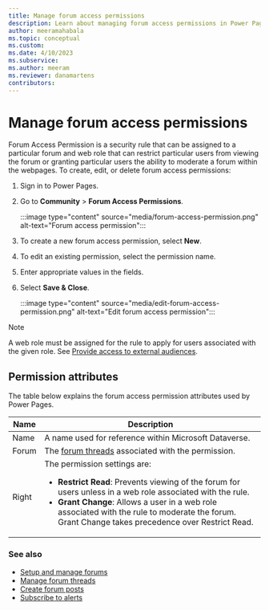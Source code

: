 ```yaml
---
title: Manage forum access permissions
description: Learn about managing forum access permissions in Power Pages.
author: meeramahabala
ms.topic: conceptual
ms.custom: 
ms.date: 4/10/2023
ms.subservice: 
ms.author: meeram
ms.reviewer: danamartens
contributors:
---
```


# Manage forum access permissions

Forum Access Permission is a security rule that can be assigned to a particular forum and web role that can restrict particular users from viewing the forum or granting particular users the ability to moderate a forum within the webpages. To create, edit, or delete forum access permissions:

1. Sign in to Power Pages.

1. Go to **Community** > **Forum Access Permissions**.

    :::image type="content" source="media/forum-access-permission.png" alt-text="Forum access permission":::

1. To create a new forum access permission, select **New**.

1. To edit an existing permission, select the permission name.

1. Enter appropriate values in the fields.

1. Select **Save & Close**.

    :::image type="content" source="media/edit-forum-access-permission.png" alt-text="Edit forum access permission":::

> [!NOTE]
> A web role must be assigned for the rule to apply for users associated with the given role. See [Provide access to external audiences](../../security/external-access.md).

## Permission attributes

The table below explains the forum access permission attributes used by Power Pages.

|Name     |Description                                                                        |
|---------|-----------------------------------------------------------------------------------|
|Name     |A name used for reference within Microsoft Dataverse.                              |
|Forum    |The [forum threads](manage-forum-threads.md) associated with the permission.       |
|Right    |The permission settings are:<br /><ul><li>**Restrict Read**: Prevents viewing of the forum for users unless in a web role associated with the rule.</li><li>**Grant Change**: Allows a user in a web role associated with the rule to moderate the forum. Grant Change takes precedence over Restrict Read.</li></ul>                                                                 |

### See also

- [Setup and manage forums](setup-manage-forums.md)  
- [Manage forum threads](manage-forum-threads.md)  
- [Create forum posts](create-forum-posts.md)  
- [Subscribe to alerts](subscribe-alerts.md)  
